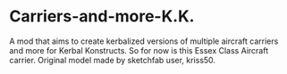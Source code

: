 # Carriers-and-more-K.K.
A mod that aims to create kerbalized versions of multiple aircraft carriers and more for Kerbal Konstructs. 
So for now is this Essex Class Aircraft carrier. Original model made by sketchfab user, kriss50.
